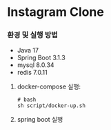 # Instagram Clone

### 환경 및 실행 방법
- Java 17
- Spring Boot 3.1.3
- mysql 8.0.34
- redis 7.0.11

1. docker-compose 실행:
    ```shell
    # bash
    sh script/docker-up.sh
    ```
2. spring boot 실행